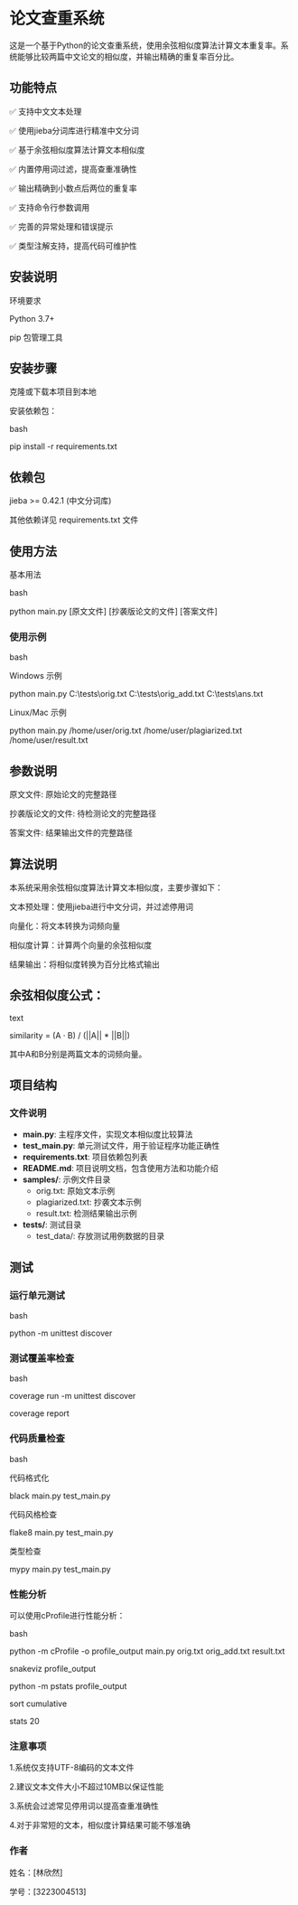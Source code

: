 # 论文查重系统

这是一个基于Python的论文查重系统，使用余弦相似度算法计算文本重复率。系统能够比较两篇中文论文的相似度，并输出精确的重复率百分比。

## 功能特点
✅ 支持中文文本处理

✅ 使用jieba分词库进行精准中文分词

✅ 基于余弦相似度算法计算文本相似度

✅ 内置停用词过滤，提高查重准确性

✅ 输出精确到小数点后两位的重复率

✅ 支持命令行参数调用

✅ 完善的异常处理和错误提示

✅ 类型注解支持，提高代码可维护性

## 安装说明

环境要求

Python 3.7+

pip 包管理工具

## 安装步骤

克隆或下载本项目到本地

安装依赖包：

bash

pip install -r requirements.txt

## 依赖包
jieba >= 0.42.1 (中文分词库)

其他依赖详见 requirements.txt 文件

## 使用方法
基本用法

bash

python main.py [原文文件] [抄袭版论文的文件] [答案文件]

### 使用示例

bash

 Windows 示例

python main.py C:\tests\orig.txt C:\tests\orig_add.txt C:\tests\ans.txt

 Linux/Mac 示例

python main.py /home/user/orig.txt /home/user/plagiarized.txt /home/user/result.txt

## 参数说明

原文文件: 原始论文的完整路径

抄袭版论文的文件: 待检测论文的完整路径

答案文件: 结果输出文件的完整路径

## 算法说明
本系统采用余弦相似度算法计算文本相似度，主要步骤如下：

文本预处理：使用jieba进行中文分词，并过滤停用词

向量化：将文本转换为词频向量

相似度计算：计算两个向量的余弦相似度

结果输出：将相似度转换为百分比格式输出

## 余弦相似度公式：
text

similarity = (A · B) / (||A|| * ||B||)

其中A和B分别是两篇文本的词频向量。

## 项目结构

### 文件说明
- **main.py**: 主程序文件，实现文本相似度比较算法
- **test_main.py**: 单元测试文件，用于验证程序功能正确性
- **requirements.txt**: 项目依赖包列表
- **README.md**: 项目说明文档，包含使用方法和功能介绍
- **samples/**: 示例文件目录
  - orig.txt: 原始文本示例
  - plagiarized.txt: 抄袭文本示例
  - result.txt: 检测结果输出示例
- **tests/**: 测试目录
  - test_data/: 存放测试用例数据的目录

## 测试

### 运行单元测试

bash

python -m unittest discover

### 测试覆盖率检查
bash

coverage run -m unittest discover

coverage report

### 代码质量检查

bash

代码格式化

black main.py test_main.py

代码风格检查

flake8 main.py test_main.py

类型检查

mypy main.py test_main.py

### 性能分析

可以使用cProfile进行性能分析：

bash

python -m cProfile -o profile_output main.py orig.txt orig_add.txt result.txt

snakeviz profile_output

python -m pstats profile_output

sort cumulative  

stats 20

### 注意事项

1.系统仅支持UTF-8编码的文本文件

2.建议文本文件大小不超过10MB以保证性能

3.系统会过滤常见停用词以提高查重准确性

4.对于非常短的文本，相似度计算结果可能不够准确

### 作者
姓名：[林欣然]

学号：[3223004513]



